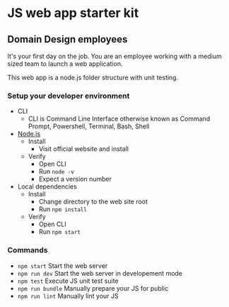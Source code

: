 # JS web app starter kit
## Domain Design employees

It's your first day on the job. You are an employee working with a medium sized team to launch a web application.

This web app is a node.js folder structure with unit testing.

### Setup your developer environment
* CLI
    * CLI is Command Line Interface otherwise known as Command Prompt, Powershell, Terminal, Bash, Shell
* [Node.js](http://nodejs.org/)
    * Install
        * Visit official website and install
    * Verify
        * Open CLI
        * Run `node -v`
        * Expect a version number
* Local dependencies
    * Install
        * Change directory to the web site root
        * Run `npm install`
    * Verify
        * Open CLI
        * Run `npm start`

### Commands
* `npm start` Start the web server
* `npm run dev` Start the web server in developement mode
* `npm test` Execute JS unit test suite
* `npm run bundle` Manually prepare your JS for public
* `npm run lint` Manually lint your JS
